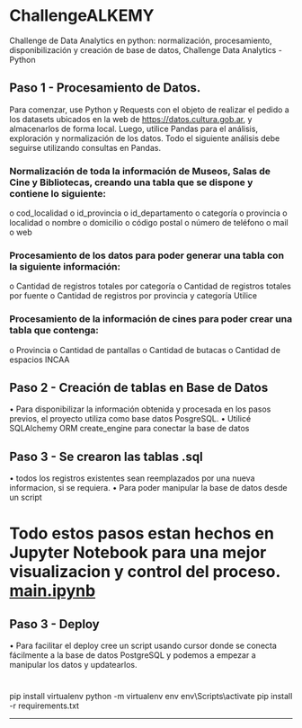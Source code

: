 # ChallengeALKEMY
Challenge de Data Analytics en python: normalización, procesamiento, disponibilización y creación de base de datos, Challenge Data Analytics - Python


## Paso 1 - Procesamiento de Datos.
Para comenzar, use Python y Requests con el objeto de realizar el pedido a los datasets ubicados en la web de  https://datos.cultura.gob.ar, y almacenarlos de forma local. Luego, utilice Pandas para el análisis, exploración y normalización de los datos. Todo el siguiente análisis debe seguirse utilizando consultas en Pandas.

### Normalización de toda la información de Museos, Salas de Cine y Bibliotecas, creando una tabla que se dispone y contiene lo siguiente:
o cod_localidad
o id_provincia
o id_departamento
o categoría
o provincia
          o localidad
o nombre
o domicilio
o código postal
o número de teléfono
o mail
o web

### Procesamiento de los datos para poder generar una tabla con la siguiente información:

o Cantidad de registros totales por categoría
o Cantidad de registros totales por fuente
o Cantidad de registros por provincia y categoría Utilice 

###	Procesamiento de la información de cines para poder crear una tabla que contenga:

o Provincia
o Cantidad de pantallas
o Cantidad de butacas
o Cantidad de espacios INCAA
## Paso 2 - Creación de tablas en Base de Datos
•	Para disponibilizar la información obtenida y procesada en los pasos previos, el proyecto utiliza como base datos PosgreSQL.
•	Utilicé SQLAlchemy ORM create_engine para conectar la base de datos

## Paso 3 - Se crearon las tablas .sql
• todos los registros existentes sean reemplazados por una nueva informacion, si se requiera.
• Para poder manipular la base de datos desde un script

# Todo estos pasos estan hechos en Jupyter Notebook para una mejor visualizacion y control del proceso. [main.ipynb](ChallengeALKEMY/main.ipynb)

## Paso 3 - Deploy
• Para facilitar el deploy cree un script usando cursor donde se conecta fácilmente a la base de datos PostgreSQL y podemos a empezar a manipular los datos y updatearlos.
#
pip install virtualenv
python -m virtualenv env
env\Scripts\activate
pip install -r requirements.txt
________________________________________

